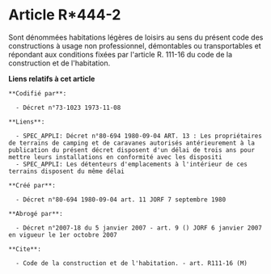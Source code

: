 # Article R*444-2

Sont dénommées habitations légères de loisirs au sens du présent code des constructions à usage non professionnel,
démontables ou transportables et répondant aux conditions fixées par l'article R. 111-16 du code de la construction et de
l'habitation.

**Liens relatifs à cet article**

	**Codifié par**:

	  - Décret n°73-1023 1973-11-08

	**Liens**:

	  - SPEC_APPLI: Décret n°80-694 1980-09-04 ART. 13 : Les propriétaires de terrains de camping et de caravanes autorisés antérieurement à la publication du présent décret disposent d'un délai de trois ans pour mettre leurs installations en conformité avec les dispositi
	  - SPEC_APPLI: Les détenteurs d'emplacements à l'intérieur de ces terrains disposent du même délai

	**Créé par**:

	  - Décret n°80-694 1980-09-04 art. 11 JORF 7 septembre 1980

	**Abrogé par**:

	  - Décret n°2007-18 du 5 janvier 2007 - art. 9 () JORF 6 janvier 2007 en vigueur le 1er octobre 2007

	**Cite**:

	  - Code de la construction et de l'habitation. - art. R111-16 (M)
